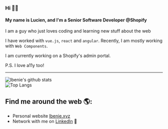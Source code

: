 ### Hi 👋🏾

#### My name is Lucien, and I'm a Senior Software Developer @Shopify

I am a guy who just loves coding and learning new stuff about the web

I have worked with `vue.js`, `react` and `angular`. Recently, I am mostly working with `Web Components`.

I am currently working on a Shopify's admin portal.

P.S. I love a11y too!

<hr />

![lbenie's github stats](https://github-readme-stats.vercel.app/api?username=lbenie&theme=dracula&count_private=true&show_icons=true)
<br />
![Top Langs](https://github-readme-stats.vercel.app/api/top-langs/?username=lbenie&theme=dracula)

## Find me around the web 🌎:

- Personal website <a href="https://lbenie.xyz">lbenie.xyz</a>
- Network with me on <a href="https://www.linkedin.com/in/lbenie/">LinkedIn</a> 💼
